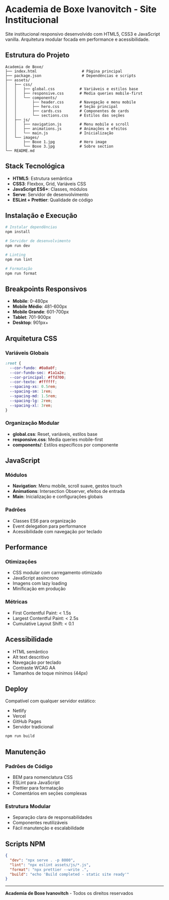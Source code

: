 # Academia de Boxe Ivanovitch - Site Institucional

Site institucional responsivo desenvolvido com HTML5, CSS3 e JavaScript vanilla. Arquitetura modular focada em performance e acessibilidade.

## Estrutura do Projeto

```
Academia de Boxe/
├── index.html                    # Página principal
├── package.json                  # Dependências e scripts
├── assets/
│   ├── css/
│   │   ├── global.css           # Variáveis e estilos base
│   │   ├── responsive.css       # Media queries mobile-first
│   │   └── components/
│   │       ├── header.css       # Navegação e menu mobile
│   │       ├── hero.css         # Seção principal
│   │       ├── cards.css        # Componentes de cards
│   │       └── sections.css     # Estilos das seções
│   ├── js/
│   │   ├── navigation.js        # Menu mobile e scroll
│   │   ├── animations.js        # Animações e efeitos
│   │   └── main.js              # Inicialização
│   └── images/
│       ├── Boxe 1.jpg           # Hero image
│       └── Boxe 3.jpg           # Sobre section
└── README.md
```

## Stack Tecnológica

- **HTML5**: Estrutura semântica
- **CSS3**: Flexbox, Grid, Variáveis CSS
- **JavaScript ES6+**: Classes, módulos
- **Serve**: Servidor de desenvolvimento
- **ESLint + Prettier**: Qualidade de código

## Instalação e Execução

```bash
# Instalar dependências
npm install

# Servidor de desenvolvimento
npm run dev

# Linting
npm run lint

# Formatação
npm run format
```

## Breakpoints Responsivos

- **Mobile**: 0-480px
- **Mobile Médio**: 481-600px
- **Mobile Grande**: 601-700px
- **Tablet**: 701-900px
- **Desktop**: 901px+

## Arquitetura CSS

### Variáveis Globais
```css
:root {
  --cor-fundo: #0a0a0f;
  --cor-fundo-sec: #1a1a2e;
  --cor-principal: #ffd700;
  --cor-texto: #ffffff;
  --spacing-xs: 0.5rem;
  --spacing-sm: 1rem;
  --spacing-md: 1.5rem;
  --spacing-lg: 2rem;
  --spacing-xl: 3rem;
}
```

### Organização Modular
- **global.css**: Reset, variáveis, estilos base
- **responsive.css**: Media queries mobile-first
- **components/**: Estilos específicos por componente

## JavaScript

### Módulos
- **Navigation**: Menu mobile, scroll suave, gestos touch
- **Animations**: Intersection Observer, efeitos de entrada
- **Main**: Inicialização e configurações globais

### Padrões
- Classes ES6 para organização
- Event delegation para performance
- Acessibilidade com navegação por teclado

## Performance

### Otimizações
- CSS modular com carregamento otimizado
- JavaScript assíncrono
- Imagens com lazy loading
- Minificação em produção

### Métricas
- First Contentful Paint: < 1.5s
- Largest Contentful Paint: < 2.5s
- Cumulative Layout Shift: < 0.1

## Acessibilidade

- HTML semântico
- Alt text descritivo
- Navegação por teclado
- Contraste WCAG AA
- Tamanhos de toque mínimos (44px)

## Deploy

Compatível com qualquer servidor estático:
- Netlify
- Vercel
- GitHub Pages
- Servidor tradicional

```bash
npm run build
```

## Manutenção

### Padrões de Código
- BEM para nomenclatura CSS
- ESLint para JavaScript
- Prettier para formatação
- Comentários em seções complexas

### Estrutura Modular
- Separação clara de responsabilidades
- Componentes reutilizáveis
- Fácil manutenção e escalabilidade

## Scripts NPM

```json
{
  "dev": "npx serve . -p 8000",
  "lint": "npx eslint assets/js/*.js",
  "format": "npx prettier --write .",
  "build": "echo 'Build completed - static site ready'"
}
```

---

**Academia de Boxe Ivanovitch** - Todos os direitos reservados 
